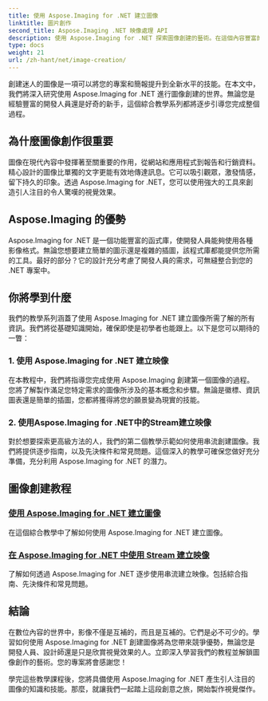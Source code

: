 ```yaml
---
title: 使用 Aspose.Imaging for .NET 建立圖像
linktitle: 圖片創作
second_title: Aspose.Imaging .NET 映像處理 API
description: 使用 Aspose.Imaging for .NET 探索圖像創建的藝術。在這個內容豐富的教學系列中學習製作令人驚嘆的視覺效果。
type: docs
weight: 21
url: /zh-hant/net/image-creation/
---
```


創建迷人的圖像是一項可以將您的專案和簡報提升到全新水平的技能。在本文中，我們將深入研究使用 Aspose.Imaging for .NET 進行圖像創建的世界。無論您是經驗豐富的開發人員還是好奇的新手，這個綜合教學系列都將逐步引導您完成整個過程。

## 為什麼圖像創作很重要

圖像在現代內容中發揮著至關重要的作用，從網站和應用程式到報告和行銷資料。精心設計的圖像比單獨的文字更能有效地傳達訊息。它可以吸引觀眾，激發情感，留下持久的印象。透過 Aspose.Imaging for .NET，您可以使用強大的工具來創造引人注目的令人驚嘆的視覺效果。

## Aspose.Imaging 的優勢

Aspose.Imaging for .NET 是一個功能豐富的函式庫，使開發人員能夠使用各種影像格式。無論您想要建立簡單的圖示還是複雜的插圖，該程式庫都能提供您所需的工具。最好的部分？它的設計充分考慮了開發人員的需求，可無縫整合到您的 .NET 專案中。

## 你將學到什麼

我們的教學系列涵蓋了使用 Aspose.Imaging for .NET 建立圖像所需了解的所有資訊。我們將從基礎知識開始，確保即使是初學者也能跟上。以下是您可以期待的一瞥：

### 1. 使用 Aspose.Imaging for .NET 建立映像
   在本教程中，我們將指導您完成使用 Aspose.Imaging 創建第一個圖像的過程。您將了解製作滿足您特定需求的圖像所涉及的基本概念和步驟。無論是徽標、資訊圖表還是簡單的插圖，您都將獲得將您的願景變為現實的技能。

### 2. 使用Aspose.Imaging for .NET中的Stream建立映像
   對於想要探索更高級方法的人，我們的第二個教學示範如何使用串流創建圖像。我們將提供逐步指南，以及先決條件和常見問題。這個深入的教學可確保您做好充分準備，充分利用 Aspose.Imaging for .NET 的潛力。

## 圖像創建教程
### [使用 Aspose.Imaging for .NET 建立圖像](./create-an-image/)
在這個綜合教學中了解如何使用 Aspose.Imaging for .NET 建立圖像。
### [在 Aspose.Imaging for .NET 中使用 Stream 建立映像](./create-image-using-stream/)
了解如何透過 Aspose.Imaging for .NET 逐步使用串流建立映像。包括綜合指南、先決條件和常見問題。

## 結論

在數位內容的世界中，影像不僅是互補的，而且是互補的。它們是必不可少的。學習如何使用 Aspose.Imaging for .NET 創建圖像將為您帶來競爭優勢，無論您是開發人員、設計師還是只是欣賞視覺效果的人。立即深入學習我們的教程並解鎖圖像創作的藝術。您的專案將會感謝您！

學完這些教學課程後，您將具備使用 Aspose.Imaging for .NET 產生引人注目的圖像的知識和技能。那麼，就讓我們一起踏上這段創意之旅，開始製作視覺傑作。